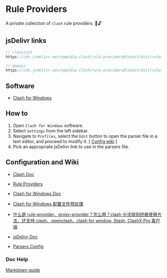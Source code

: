 # Rule Providers

A private collection of `clash` rule providers. :key::unlock:

## jsDelivr links

```javascript
// classical
https://cdn.jsdelivr.net/npm/@lp-clash/rule-providers@latest/dist/rule-providers/rules.classical.yaml

// domain
https://cdn.jsdelivr.net/npm/@lp-clash/rule-providers@latest/dist/rule-providers/rules.domain.yaml
```

## Software

- [Clash for Windows](https://github.com/Fndroid/clash_for_windows_pkg)

## How to

1. Open `Clash for Windows` software.
2. Select `Settings` from the left sidebar.
3. Navigate to `Profiles`, select the `Edit` button to open the parser file in a text editor, and proceed to modify it. [ [Config wiki](https://docs.cfw.lbyczf.com/contents/parser.html#%E8%BF%9B%E9%98%B6%E6%96%B9%E6%B3%95-javascript) ]
4. Pick an appropriate jsDelivr link to use in the parsers file.

## Configuration and Wiki

- [Clash Doc](https://dreamacro.github.io/clash/)

- [Rule Providers](https://dreamacro.github.io/clash/premium/rule-providers.html)

- [Clash for Windows Doc](https://docs.cfw.lbyczf.com/)

- [Clash for Windows 配置文件预处理](https://docs.cfw.lbyczf.com/contents/parser.html#%E7%89%88%E6%9C%AC%E8%A6%81%E6%B1%82)

- [什么是 rule-provider、proxy-provider？怎么用？clash 分流规则终极使用方法，还支持 clash、openclash、clash for window, Stash, ClashX Pro 客户端](https://www.jamesdailylife.com/rule-proxy-provider)

- [jsDelivr Doc](https://www.jsdelivr.com/documentation)

- [Parsers Config](https://docs.cfw.lbyczf.com/contents/parser.html#%E8%BF%9B%E9%98%B6%E6%96%B9%E6%B3%95-javascript)

### Doc Help

[Markdown guide](https://www.markdownguide.org/)

